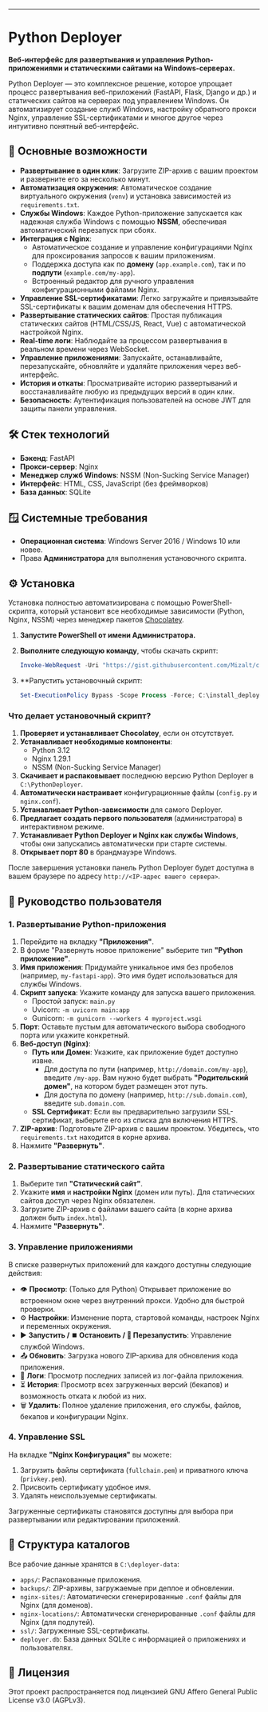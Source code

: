 
---

# Python Deployer

**Веб-интерфейс для развертывания и управления Python-приложениями и статическими сайтами на Windows-серверах.**

Python Deployer — это комплексное решение, которое упрощает процесс развертывания веб-приложений (FastAPI, Flask, Django и др.) и статических сайтов на серверах под управлением Windows. Он автоматизирует создание служб Windows, настройку обратного прокси Nginx, управление SSL-сертификатами и многое другое через интуитивно понятный веб-интерфейс.

 <!-- ЗАМЕНИТЕ НА РЕАЛЬНЫЙ СКРИНШОТ -->

## 🚀 Основные возможности

*   **Развертывание в один клик**: Загрузите ZIP-архив с вашим проектом и разверните его за несколько минут.
*   **Автоматизация окружения**: Автоматическое создание виртуального окружения (`venv`) и установка зависимостей из `requirements.txt`.
*   **Службы Windows**: Каждое Python-приложение запускается как надежная служба Windows с помощью **NSSM**, обеспечивая автоматический перезапуск при сбоях.
*   **Интеграция с Nginx**:
    *   Автоматическое создание и управление конфигурациями Nginx для проксирования запросов к вашим приложениям.
    *   Поддержка доступа как по **домену** (`app.example.com`), так и по **подпути** (`example.com/my-app`).
    *   Встроенный редактор для ручного управления конфигурационными файлами Nginx.
*   **Управление SSL-сертификатами**: Легко загружайте и привязывайте SSL-сертификаты к вашим доменам для обеспечения HTTPS.
*   **Развертывание статических сайтов**: Простая публикация статических сайтов (HTML/CSS/JS, React, Vue) с автоматической настройкой Nginx.
*   **Real-time логи**: Наблюдайте за процессом развертывания в реальном времени через WebSocket.
*   **Управление приложениями**: Запускайте, останавливайте, перезапускайте, обновляйте и удаляйте приложения через веб-интерфейс.
*   **История и откаты**: Просматривайте историю развертываний и восстанавливайте любую из предыдущих версий в один клик.
*   **Безопасность**: Аутентификация пользователей на основе JWT для защиты панели управления.

## 🛠️ Стек технологий

*   **Бэкенд**: FastAPI
*   **Прокси-сервер**: Nginx
*   **Менеджер служб Windows**: NSSM (Non-Sucking Service Manager)
*   **Интерфейс**: HTML, CSS, JavaScript (без фреймворков)
*   **База данных**: SQLite

## 🪟 Системные требования

*   **Операционная система**: Windows Server 2016 / Windows 10 или новее.
*   Права **Администратора** для выполнения установочного скрипта.

## ⚙️ Установка

Установка полностью автоматизирована с помощью PowerShell-скрипта, который установит все необходимые зависимости (Python, Nginx, NSSM) через менеджер пакетов [Chocolatey](https://chocolatey.org/).

1.  **Запустите PowerShell от имени Администратора.**

2.  **Выполните следующую команду**, чтобы скачать скрипт:

    ```powershell
    Invoke-WebRequest -Uri "https://gist.githubusercontent.com/Mizalt/c7f24708cc8594faaf102ed4151b9b8b/raw/95d2052b55b6d1123cdf1fbe71fbafe6e57359f6/install_deployer.ps1" -OutFile "C:\install_deployer.ps1"
    ```
3.  **Pапустить установочный скрипт:
    ```powershell
    Set-ExecutionPolicy Bypass -Scope Process -Force; C:\install_deployer.ps1
    ```

### Что делает установочный скрипт?

1.  **Проверяет и устанавливает Chocolatey**, если он отсутствует.
2.  **Устанавливает необходимые компоненты**:
    *   Python 3.12
    *   Nginx 1.29.1
    *   NSSM (Non-Sucking Service Manager)
3.  **Скачивает и распаковывает** последнюю версию Python Deployer в `C:\PythonDeployer`.
4.  **Автоматически настраивает** конфигурационные файлы (`config.py` и `nginx.conf`).
5.  **Устанавливает Python-зависимости** для самого Deployer.
6.  **Предлагает создать первого пользователя** (администратора) в интерактивном режиме.
7.  **Устанавливает Python Deployer и Nginx как службы Windows**, чтобы они запускались автоматически при старте системы.
8.  **Открывает порт 80** в брандмауэре Windows.

После завершения установки панель Python Deployer будет доступна в вашем браузере по адресу `http://<IP-адрес вашего сервера>`.

## 📖 Руководство пользователя

### 1. Развертывание Python-приложения

1.  Перейдите на вкладку **"Приложения"**.
2.  В форме "Развернуть новое приложение" выберите тип **"Python приложение"**.
3.  **Имя приложения**: Придумайте уникальное имя без пробелов (например, `my-fastapi-app`). Это имя будет использоваться для службы Windows.
4.  **Скрипт запуска**: Укажите команду для запуска вашего приложения.
    *   Простой запуск: `main.py`
    *   Uvicorn: `-m uvicorn main:app`
    *   Gunicorn: `-m gunicorn --workers 4 myproject.wsgi`
5.  **Порт**: Оставьте пустым для автоматического выбора свободного порта или укажите конкретный.
6.  **Веб-доступ (Nginx)**:
    *   **Путь или Домен**: Укажите, как приложение будет доступно извне.
        *   Для доступа по пути (например, `http://domain.com/my-app`), введите `/my-app`. Вам нужно будет выбрать **"Родительский домен"**, на котором будет размещен этот путь.
        *   Для доступа по домену (например, `http://sub.domain.com`), введите `sub.domain.com`.
    *   **SSL Сертификат**: Если вы предварительно загрузили SSL-сертификат, выберите его из списка для включения HTTPS.
7.  **ZIP-архив**: Подготовьте ZIP-архив с вашим проектом. Убедитесь, что `requirements.txt` находится в корне архива.
8.  Нажмите **"Развернуть"**.

### 2. Развертывание статического сайта

1.  Выберите тип **"Статический сайт"**.
2.  Укажите **имя** и **настройки Nginx** (домен или путь). Для статических сайтов доступ через Nginx обязателен.
3.  Загрузите ZIP-архив с файлами вашего сайта (в корне архива должен быть `index.html`).
4.  Нажмите **"Развернуть"**.

### 3. Управление приложениями

В списке развернутых приложений для каждого доступны следующие действия:

*   👁️ **Просмотр**: (Только для Python) Открывает приложение во встроенном окне через внутренний прокси. Удобно для быстрой проверки.
*   ⚙️ **Настройки**: Изменение порта, стартовой команды, настроек Nginx и переменных окружения.
*   ▶️ **Запустить / ⏹️ Остановить / 🔄 Перезапустить**: Управление службой Windows.
*   📤 **Обновить**: Загрузка нового ZIP-архива для обновления кода приложения.
*   📜 **Логи**: Просмотр последних записей из лог-файла приложения.
*   ⏳ **История**: Просмотр всех загруженных версий (бекапов) и возможность отката к любой из них.
*   🗑️ **Удалить**: Полное удаление приложения, его службы, файлов, бекапов и конфигурации Nginx.

### 4. Управление SSL

На вкладке **"Nginx Конфигурация"** вы можете:
1.  Загрузить файлы сертификата (`fullchain.pem`) и приватного ключа (`privkey.pem`).
2.  Присвоить сертификату удобное имя.
3.  Удалять неиспользуемые сертификаты.

Загруженные сертификаты становятся доступны для выбора при развертывании или редактировании приложений.

## 📁 Структура каталогов

Все рабочие данные хранятся в `C:\deployer-data`:

*   `apps/`: Распакованные приложения.
*   `backups/`: ZIP-архивы, загружаемые при деплое и обновлении.
*   `nginx-sites/`: Автоматически сгенерированные `.conf` файлы для Nginx (для доменов).
*   `nginx-locations/`: Автоматически сгенерированные `.conf` файлы для Nginx (для подпутей).
*   `ssl/`: Загруженные SSL-сертификаты.
*   `deployer.db`: База данных SQLite с информацией о приложениях и пользователях.

## 📄 Лицензия

Этот проект распространяется под лицензией GNU Affero General Public License v3.0 (AGPLv3).
